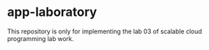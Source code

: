 # app-laboratory

This repository is only for implementing the lab 03 of scalable cloud programming lab work.
